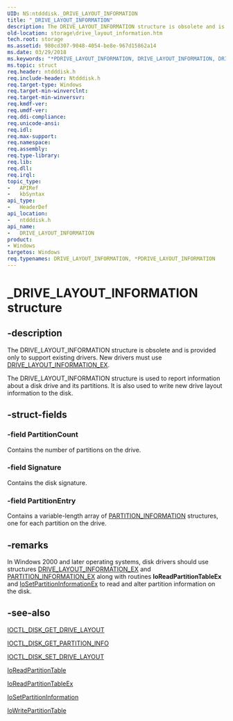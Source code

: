 ```yaml
---
UID: NS:ntdddisk._DRIVE_LAYOUT_INFORMATION
title: "_DRIVE_LAYOUT_INFORMATION"
description: The DRIVE_LAYOUT_INFORMATION structure is obsolete and is provided only to support existing drivers.
old-location: storage\drive_layout_information.htm
tech.root: storage
ms.assetid: 980cd307-9048-4054-be8e-967d15862a14
ms.date: 03/29/2018
ms.keywords: "*PDRIVE_LAYOUT_INFORMATION, DRIVE_LAYOUT_INFORMATION, DRIVE_LAYOUT_INFORMATION structure [Storage Devices], PDRIVE_LAYOUT_INFORMATION, PDRIVE_LAYOUT_INFORMATION structure pointer [Storage Devices], _DRIVE_LAYOUT_INFORMATION, ntdddisk/DRIVE_LAYOUT_INFORMATION, ntdddisk/PDRIVE_LAYOUT_INFORMATION, storage.drive_layout_information, structs-disk_4b519d3d-0729-4390-a2e2-b5eb37738db1.xml"
ms.topic: struct
req.header: ntdddisk.h
req.include-header: Ntdddisk.h
req.target-type: Windows
req.target-min-winverclnt: 
req.target-min-winversvr: 
req.kmdf-ver: 
req.umdf-ver: 
req.ddi-compliance: 
req.unicode-ansi: 
req.idl: 
req.max-support: 
req.namespace: 
req.assembly: 
req.type-library: 
req.lib: 
req.dll: 
req.irql: 
topic_type:
-	APIRef
-	kbSyntax
api_type:
-	HeaderDef
api_location:
-	ntdddisk.h
api_name:
-	DRIVE_LAYOUT_INFORMATION
product:
- Windows
targetos: Windows
req.typenames: DRIVE_LAYOUT_INFORMATION, *PDRIVE_LAYOUT_INFORMATION
---
```


# _DRIVE_LAYOUT_INFORMATION structure


## -description


The DRIVE_LAYOUT_INFORMATION structure is obsolete and is provided only to support existing drivers. New drivers must use <a href="https://msdn.microsoft.com/library/windows/hardware/ff552662">DRIVE_LAYOUT_INFORMATION_EX</a>. 

The DRIVE_LAYOUT_INFORMATION structure is used to report information about a disk drive and its partitions. It is also used to write new drive layout information to the disk. 


## -struct-fields




### -field PartitionCount

Contains the number of partitions on the drive. 


### -field Signature

Contains the disk signature.


### -field PartitionEntry

Contains a variable-length array of <a href="https://msdn.microsoft.com/library/windows/hardware/ff563751">PARTITION_INFORMATION</a> structures, one for each partition on the drive. 


## -remarks



In Windows 2000 and later operating systems, disk drivers should use structures <a href="https://msdn.microsoft.com/library/windows/hardware/ff552662">DRIVE_LAYOUT_INFORMATION_EX</a> and <a href="https://msdn.microsoft.com/library/windows/hardware/ff563754">PARTITION_INFORMATION_EX</a> along with routines <b>IoReadPartitionTableEx</b> and <a href="https://msdn.microsoft.com/library/windows/hardware/ff561461">IoSetPartitionInformationEx</a> to read and alter partition information on the disk. 




## -see-also




<a href="https://msdn.microsoft.com/library/windows/hardware/ff560361">IOCTL_DISK_GET_DRIVE_LAYOUT</a>



<a href="https://msdn.microsoft.com/library/windows/hardware/ff560373">IOCTL_DISK_GET_PARTITION_INFO</a>



<a href="https://msdn.microsoft.com/library/windows/hardware/ff560408">IOCTL_DISK_SET_DRIVE_LAYOUT</a>



<a href="https://msdn.microsoft.com/library/windows/hardware/ff561452">IoReadPartitionTable</a>



<a href="https://msdn.microsoft.com/library/windows/hardware/ff561454">IoReadPartitionTableEx</a>



<a href="https://msdn.microsoft.com/library/windows/hardware/ff561456">IoSetPartitionInformation</a>



<a href="https://msdn.microsoft.com/library/windows/hardware/ff561464">IoWritePartitionTable</a>
 

 

